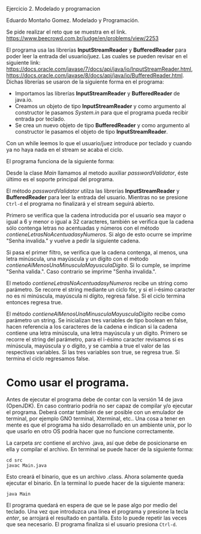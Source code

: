Ejercicio 2. Modelado y programacion

Eduardo Montaño Gomez.
Modelado y Programación.

Se pide realizar el reto que se muestra en el link.
https://www.beecrowd.com.br/judge/en/problems/view/2253

El programa usa las librerías **InputStreamReader** y **BufferedReader** para poder leer la entrada del
usuario/juez. Las cuales se pueden revisar en el siguiente link: https://docs.oracle.com/javase/7/docs/api/java/io/InputStreamReader.html, https://docs.oracle.com/javase/8/docs/api/java/io/BufferedReader.html.
Dichas librerías se usaron de la siguiente forma en el programa:

- Importamos las librerías **InputStreamReader** y **BufferedReader** de java.io.
- Creamos un objeto de tipo **InputStreamReader** y como argumento al constructor le pasamos *System.in*
para que el programa pueda recibir entrada por teclado.
- Se crea un nuevo objeto de tipo **BufferedReader** y como argumento al constructor le pasamos el
objeto de tipo **InputStreamReader**. 

Con un while leemos lo que el usuario/juez introduce por teclado y cuando ya no haya nada en el stream
se acaba el ciclo.

El programa funciona de la siguiente forma:

Desde la clase *Main* llamamos al metodo auxiliar *passwordValidator*, éste último es el soporte
principal del programa.

El método *passwordValidator* utilza las librerías **InputStreamReader** y **BufferedReader** para
leer la entrada del usuario. Mientras no se presione `Ctrl-d` el programa no finalizará y el stream
seguirá abierto.

Primero se verifica que la cadena introducida por el usuario sea mayor o igual a 6 y menor o igual
a 32 caracteres, también se verifica que la cadena sólo contenga letras no acentuadas y números con
el método *contieneLetrasNoAcentuadasyNumeros*. Si algo de esto ocurre se imprime "Senha invalida." 
y vuelve a pedir la siguiente cadena. 

Si pasa el primer filtro, se verifica que la cadena contenga, al menos, una letra minúscula, una
mayúscula y un dígito con el método *contieneAlMenosUnaMinusculaMayusculaDigito*. Si lo cumple, 
se imprime "Senha valida.". Caso contrario se imprime "Senha invalida.".

El metodo *contieneLetrasNoAcentuadasyNumeros* recibe un string como parámetro. Se recorre el string
mediante un ciclo for, y si el i-ésimo caracter no es ni minúscula, mayúscula ni dígito, regresa false.
Si el ciclo termina entonces regresa true.

El método *contieneAlMenosUnaMinusculaMayusculaDigito* recibe como parámetro un string. Se inicializan 
tres variables de tipo boolean en false, hacen referencia a los caracteres de la cadena e indican si
la cadena contiene una letra minúscula, una letra mayúscula y un dígito. 
Primero se recorre el string del parámetro, para el i-ésimo caracter revisamos si es minúscula, mayúscula y o dígito, y se cambia a true el valor de las respectivas variables. Si las tres variables son true, 
se regresa true. Si termina el ciclo regresamos false.

# Como usar el programa.
Antes de ejecutar el programa debe de contar con la versión 14 de java (OpenJDK). En caso contrario podría
no ser capaz de compilar y/o ejecutar el programa. Deberá contar también de ser posible con un emulador
de terminal, por ejemplo GNO terminal, Xterminal, etc..
Una cosa a tener en mente es que el programa ha sido desarrollado en un ambiente unix, por lo que usarlo 
en otro OS podría hacer que no funcione correctamente.

La carpeta *src* contiene el archivo .java, así que debe de posicionarse en ella y compilar el archivo. En terminal se puede hacer de la siguiente forma:
```
cd src
javac Main.java
```

Esto creará el binario, que es un archivo .class. Ahora solamente queda ejecutar el binario. En la terminal
lo puede hacer de la siguiente manera:
```
java Main
```
El programa quedará en espera de que se le pase algo por medio del teclado. Una vez que introduzca una
línea el programa y presione la tecla *enter*, se arrojará el resultado en pantalla.
Esto lo puede repetir las veces que sea necesario. El programa finaliza si el usuario presiona 
```Ctrl-d```.
